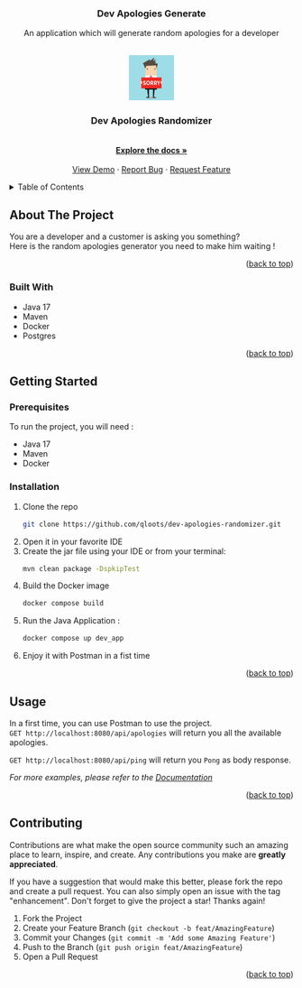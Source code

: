 <h3 align="center">Dev Apologies Generate</h3>

<p align="center">
An application which will generate random apologies for a developer
</p>

<!-- PROJECT LOGO -->
<br />
<div align="center">
  <a href="https://github.com/qloots/dev-apologies-randomizer">
    <img src="src/main/resources/img/sorry.jpg" alt="Logo" width="80" height="80">
  </a>

<h3 align="center">Dev Apologies Randomizer</h3>

  <p align="center">
    <br />
    <a href="https://github.com/qloots/dev-apologies-randomizer"><strong>Explore the docs »</strong></a>
    <br />
    <br />
    <a href="https://github.com/qloots/dev-apologies-randomizer">View Demo</a>
    ·
    <a href="https://github.com/qloots/dev-apologies-randomizer/issues">Report Bug</a>
    ·
    <a href="https://github.com/qloots/dev-apologies-randomizer/issues">Request Feature</a>
  </p>
</div>

<!-- TABLE OF CONTENTS -->
<details>
  <summary>Table of Contents</summary>
  <ol>
    <li>
      <a href="#about-the-project">About The Project</a>
      <ul>
        <li><a href="#built-with">Built With</a></li>
      </ul>
    </li>
    <li>
      <a href="#getting-started">Getting Started</a>
      <ul>
        <li><a href="#prerequisites">Prerequisites</a></li>
        <li><a href="#installation">Installation</a></li>
      </ul>
    </li>
    <li><a href="#usage">Usage</a></li>
    <li><a href="#contributing">Contributing</a></li>
  </ol>
</details>



<!-- ABOUT THE PROJECT -->
## About The Project

You are a developer and a customer is asking you something?  
Here is the random apologies generator you need to make him waiting !

<p align="right">(<a href="#readme-top">back to top</a>)</p>



### Built With

* Java 17
* Maven
* Docker
* Postgres

<p align="right">(<a href="#readme-top">back to top</a>)</p>



<!-- GETTING STARTED -->
## Getting Started

### Prerequisites

To run the project, you will need : 
* Java 17
* Maven
* Docker

### Installation

1. Clone the repo
   ```sh
   git clone https://github.com/qloots/dev-apologies-randomizer.git
   ```
2. Open it in your favorite IDE
3. Create the jar file using your IDE or from your terminal:
   ```sh
   mvn clean package -DspkipTest
   ```
4. Build the Docker image
   ```sh
   docker compose build
   ```
5. Run the Java Application :
   ```sh
   docker compose up dev_app
   ``` 
6. Enjoy it with Postman in a fist time

<p align="right">(<a href="#readme-top">back to top</a>)</p>



<!-- USAGE EXAMPLES -->
## Usage

In a first time, you can use Postman to use the project.  
``GET http://localhost:8080/api/apologies`` will return you all the available apologies.

``GET http://localhost:8080/api/ping`` will return you `Pong` as body response.

_For more examples, please refer to the [Documentation](https://example.com)_

<p align="right">(<a href="#readme-top">back to top</a>)</p>



<!-- CONTRIBUTING -->
## Contributing

Contributions are what make the open source community such an amazing place to learn, inspire, and create. Any contributions you make are **greatly appreciated**.

If you have a suggestion that would make this better, please fork the repo and create a pull request. You can also simply open an issue with the tag "enhancement".
Don't forget to give the project a star! Thanks again!

1. Fork the Project
2. Create your Feature Branch (`git checkout -b feat/AmazingFeature`)
3. Commit your Changes (`git commit -m 'Add some Amazing Feature'`)
4. Push to the Branch (`git push origin feat/AmazingFeature`)
5. Open a Pull Request

<p align="right">(<a href="#readme-top">back to top</a>)</p>